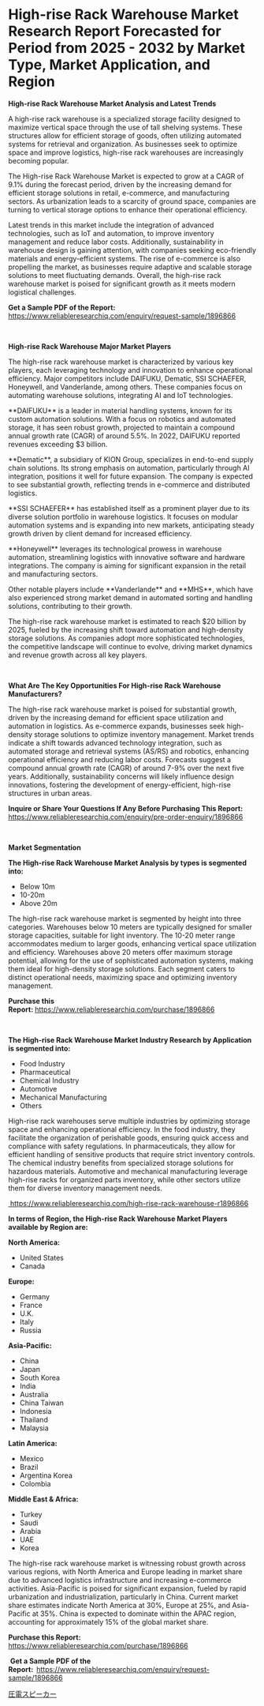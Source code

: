 <p><h1>High-rise Rack Warehouse Market Research Report Forecasted for Period from 2025 -  2032 by Market Type, Market Application, and Region</h1></p><p><strong>High-rise Rack Warehouse Market Analysis and Latest Trends</strong></p>
<p><p>A high-rise rack warehouse is a specialized storage facility designed to maximize vertical space through the use of tall shelving systems. These structures allow for efficient storage of goods, often utilizing automated systems for retrieval and organization. As businesses seek to optimize space and improve logistics, high-rise rack warehouses are increasingly becoming popular.</p><p>The High-rise Rack Warehouse Market is expected to grow at a CAGR of 9.1% during the forecast period, driven by the increasing demand for efficient storage solutions in retail, e-commerce, and manufacturing sectors. As urbanization leads to a scarcity of ground space, companies are turning to vertical storage options to enhance their operational efficiency. </p><p>Latest trends in this market include the integration of advanced technologies, such as IoT and automation, to improve inventory management and reduce labor costs. Additionally, sustainability in warehouse design is gaining attention, with companies seeking eco-friendly materials and energy-efficient systems. The rise of e-commerce is also propelling the market, as businesses require adaptive and scalable storage solutions to meet fluctuating demands. Overall, the high-rise rack warehouse market is poised for significant growth as it meets modern logistical challenges.</p></p>
<p><strong>Get a Sample PDF of the Report:&nbsp;</strong> <a href="https://www.reliableresearchiq.com/enquiry/request-sample/1896866?utm_campaign=1082&utm_medium=2&utm_source=Github&utm_content=ia&utm_term=01032025&utm_id=high-rise-rack-warehouse">https://www.reliableresearchiq.com/enquiry/request-sample/1896866</a></p>
<p>&nbsp;</p>
<p><strong>High-rise Rack Warehouse Major Market Players</strong></p>
<p><p>The high-rise rack warehouse market is characterized by various key players, each leveraging technology and innovation to enhance operational efficiency. Major competitors include DAIFUKU, Dematic, SSI SCHAEFER, Honeywell, and Vanderlande, among others. These companies focus on automating warehouse solutions, integrating AI and IoT technologies.</p><p>**DAIFUKU** is a leader in material handling systems, known for its custom automation solutions. With a focus on robotics and automated storage, it has seen robust growth, projected to maintain a compound annual growth rate (CAGR) of around 5.5%. In 2022, DAIFUKU reported revenues exceeding $3 billion.</p><p>**Dematic**, a subsidiary of KION Group, specializes in end-to-end supply chain solutions. Its strong emphasis on automation, particularly through AI integration, positions it well for future expansion. The company is expected to see substantial growth, reflecting trends in e-commerce and distributed logistics.</p><p>**SSI SCHAEFER** has established itself as a prominent player due to its diverse solution portfolio in warehouse logistics. It focuses on modular automation systems and is expanding into new markets, anticipating steady growth driven by client demand for increased efficiency.</p><p>**Honeywell** leverages its technological prowess in warehouse automation, streamlining logistics with innovative software and hardware integrations. The company is aiming for significant expansion in the retail and manufacturing sectors.</p><p>Other notable players include **Vanderlande** and **MHS**, which have also experienced strong market demand in automated sorting and handling solutions, contributing to their growth.</p><p>The high-rise rack warehouse market is estimated to reach $20 billion by 2025, fueled by the increasing shift toward automation and high-density storage solutions. As companies adopt more sophisticated technologies, the competitive landscape will continue to evolve, driving market dynamics and revenue growth across all key players.</p></p>
<p>&nbsp;</p>
<p><strong>What Are The Key Opportunities For High-rise Rack Warehouse Manufacturers?</strong></p>
<p><p>The high-rise rack warehouse market is poised for substantial growth, driven by the increasing demand for efficient space utilization and automation in logistics. As e-commerce expands, businesses seek high-density storage solutions to optimize inventory management. Market trends indicate a shift towards advanced technology integration, such as automated storage and retrieval systems (AS/RS) and robotics, enhancing operational efficiency and reducing labor costs. Forecasts suggest a compound annual growth rate (CAGR) of around 7-9% over the next five years. Additionally, sustainability concerns will likely influence design innovations, fostering the development of energy-efficient, high-rise structures in urban areas.</p></p>
<p><strong>Inquire or Share Your Questions If Any Before Purchasing This Report:</strong> <a href="https://www.reliableresearchiq.com/enquiry/pre-order-enquiry/1896866?utm_campaign=1082&utm_medium=2&utm_source=Github&utm_content=ia&utm_term=01032025&utm_id=high-rise-rack-warehouse">https://www.reliableresearchiq.com/enquiry/pre-order-enquiry/1896866</a></p>
<p>&nbsp;</p>
<p><strong>Market Segmentation</strong></p>
<p><strong>The High-rise Rack Warehouse Market Analysis by types is segmented into:</strong></p>
<p><ul><li>Below 10m</li><li>10-20m</li><li>Above 20m</li></ul></p>
<p><p>The high-rise rack warehouse market is segmented by height into three categories. Warehouses below 10 meters are typically designed for smaller storage capacities, suitable for light inventory. The 10-20 meter range accommodates medium to larger goods, enhancing vertical space utilization and efficiency. Warehouses above 20 meters offer maximum storage potential, allowing for the use of sophisticated automation systems, making them ideal for high-density storage solutions. Each segment caters to distinct operational needs, maximizing space and optimizing inventory management.</p></p>
<p><strong>Purchase this Report:&nbsp;</strong><a href="https://www.reliableresearchiq.com/purchase/1896866?utm_campaign=1082&utm_medium=2&utm_source=Github&utm_content=ia&utm_term=01032025&utm_id=high-rise-rack-warehouse">https://www.reliableresearchiq.com/purchase/1896866</a></p>
<p>&nbsp;</p>
<p><strong>The High-rise Rack Warehouse Market Industry Research by Application is segmented into:</strong></p>
<p><ul><li>Food Industry</li><li>Pharmaceutical</li><li>Chemical Industry</li><li>Automotive</li><li>Mechanical Manufacturing</li><li>Others</li></ul></p>
<p><p>High-rise rack warehouses serve multiple industries by optimizing storage space and enhancing operational efficiency. In the food industry, they facilitate the organization of perishable goods, ensuring quick access and compliance with safety regulations. In pharmaceuticals, they allow for efficient handling of sensitive products that require strict inventory controls. The chemical industry benefits from specialized storage solutions for hazardous materials. Automotive and mechanical manufacturing leverage high-rise racks for organized parts inventory, while other sectors utilize them for diverse inventory management needs.</p></p>
<p><a href="https://www.reliableresearchiq.com/high-rise-rack-warehouse-r1896866?utm_campaign=1082&utm_medium=2&utm_source=Github&utm_content=ia&utm_term=01032025&utm_id=high-rise-rack-warehouse">&nbsp;https://www.reliableresearchiq.com/high-rise-rack-warehouse-r1896866</a></p>
<p><strong>In terms of Region, the High-rise Rack Warehouse Market Players available by Region are:</strong></p>
<p>
    <p> <strong> North America: </strong>
        <ul>
            <li>United States</li>
            <li>Canada</li>
        </ul>
        </p> 
    <p> <strong> Europe: </strong>
        <ul>
            <li>Germany</li>
            <li>France</li>
            <li>U.K.</li>
            <li>Italy</li>
            <li>Russia</li>
        </ul>
        </p> 
    <p> <strong> Asia-Pacific: </strong>
        <ul>
            <li>China</li>
            <li>Japan</li>
            <li>South Korea</li>
            <li>India</li>
            <li>Australia</li>
            <li>China Taiwan</li>
            <li>Indonesia</li>
            <li>Thailand</li>
            <li>Malaysia</li>
        </ul>
        </p> 
    <p> <strong> Latin America: </strong>
        <ul>
            <li>Mexico</li>
            <li>Brazil</li>
            <li>Argentina Korea</li>
            <li>Colombia</li>
        </ul>
        </p> 
    <p> <strong> Middle East & Africa: </strong>
        <ul>
            <li>Turkey</li>
            <li>Saudi</li>
            <li>Arabia</li>
            <li>UAE</li>
            <li>Korea</li>
        </ul>
    </p>
    </p>
<p><p>The high-rise rack warehouse market is witnessing robust growth across various regions, with North America and Europe leading in market share due to advanced logistics infrastructure and increasing e-commerce activities. Asia-Pacific is poised for significant expansion, fueled by rapid urbanization and industrialization, particularly in China. Current market share estimates indicate North America at 30%, Europe at 25%, and Asia-Pacific at 35%. China is expected to dominate within the APAC region, accounting for approximately 15% of the global market share.</p></p>
<p><strong>Purchase this Report: </strong><a href="https://www.reliableresearchiq.com/purchase/1896866?utm_campaign=1082&utm_medium=2&utm_source=Github&utm_content=ia&utm_term=01032025&utm_id=high-rise-rack-warehouse">https://www.reliableresearchiq.com/purchase/1896866</a></p>
<p>&nbsp;<strong>Get a Sample PDF of the Report:&nbsp;&nbsp;</strong><a href="https://www.reliableresearchiq.com/enquiry/request-sample/1896866?utm_campaign=1082&utm_medium=2&utm_source=Github&utm_content=ia&utm_term=01032025&utm_id=high-rise-rack-warehouse">https://www.reliableresearchiq.com/enquiry/request-sample/1896866</a></p>
<p><strong></strong></p>
<p><p><a href="https://github.com/lababdou/Market-Research-Report-List-6/blob/main/664406640690.md?utm_campaign=1082&utm_medium=2&utm_source=Github&utm_content=ia&utm_term=01032025&utm_id=high-rise-rack-warehouse">圧電スピーカー</a></p></p>